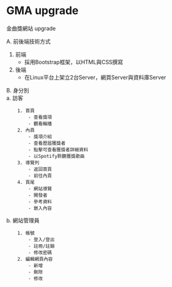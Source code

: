 # GMA upgrade
金曲獎網站 upgrade<br>

A. 前後端技術方式
  1. 前端
      - 採用Bootstrap框架，以HTML與CSS撰寫
  2. 後端
      - 在Linux平台上架立2台Server，網頁Server與資料庫Server

B. 身分別 <br>
    a. 訪客
    
        1. 首頁
            - 查看獎項
            - 觀看輪播
        2. 內頁
            - 獎項介紹
            - 查看歷屆獲獎者
            - 點擊可查看獲獎者詳細資料
            - 以Spotify聆聽獲獎歌曲
        3. 導覽列
            - 返回首頁
            - 前往內頁
        4. 頁尾
            - 網站導覽
            - 開發者
            - 參考資料
            - 嵌入內容
    
   b. 網站管理員

        1. 帳號
            - 登入/登出
            - 註冊/註銷
            - 修改密碼
        2. 編輯網頁內容
            - 新增
            - 刪除
            - 修改

    
